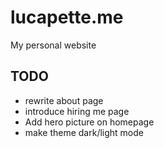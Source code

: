 # lucapette.me

My personal website

## TODO

- rewrite about page
- introduce hiring me page
- Add hero picture on homepage
- make theme dark/light mode
